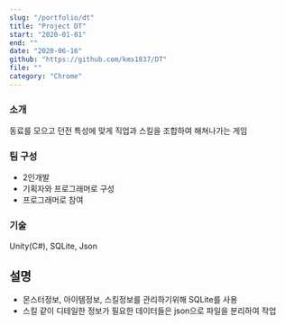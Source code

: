 ```yaml
---
slug: "/portfolio/dt"
title: "Project DT"
start: "2020-01-01"
end: ""
date: "2020-06-16"
github: "https://github.com/kms1837/DT"
file: ""
category: "Chrome"
---
```


### 소개
동료를 모으고 던전 특성에 맞게 직업과 스킬을 조합하여 해쳐나가는 게임

### 팀 구성
* 2인개발
* 기획자와 프로그래머로 구성
* 프로그래머로 참여

### 기술
Unity(C#), SQLite, Json

## 설명
- 몬스터정보, 아이템정보, 스킬정보를 관리하기위해 SQLite를 사용
- 스킬 같이 디테일한 정보가 필요한 데이터들은 json으로 파일을 분리하여 작업